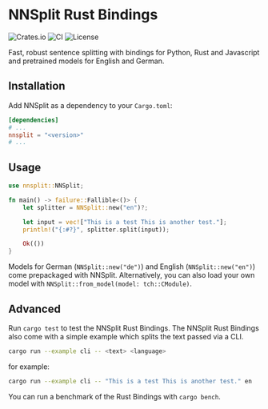 # NNSplit Rust Bindings

![Crates.io](https://img.shields.io/crates/v/nnsplit)
![CI](https://github.com/bminixhofer/nnsplit/workflows/CI/badge.svg)
![License](https://img.shields.io/github/license/bminixhofer/nnsplit)

Fast, robust sentence splitting with bindings for Python, Rust and Javascript and pretrained models for English and German.

## Installation

Add NNSplit as a dependency to your `Cargo.toml`:

```toml
[dependencies]
# ...
nnsplit = "<version>"
# ...
```

## Usage

```rust
use nnsplit::NNSplit;

fn main() -> failure::Fallible<()> {
    let splitter = NNSplit::new("en")?;

    let input = vec!["This is a test This is another test."];
    println!("{:#?}", splitter.split(input));

    Ok(())
}
```

Models for German (`NNSplit::new("de")`) and English (`NNSplit::new("en")`) come prepackaged with NNSplit. Alternatively, you can also load your own model with `NNSplit::from_model(model: tch::CModule)`.


## Advanced

Run `cargo test` to test the NNSplit Rust Bindings. The NNSplit Rust Bindings also come with a simple example which splits the text passed via a CLI.

```bash
cargo run --example cli -- <text> <language>
```

for example:

```bash
cargo run --example cli -- "This is a test This is another test." en
```

You can run a benchmark of the Rust Bindings with `cargo bench`.